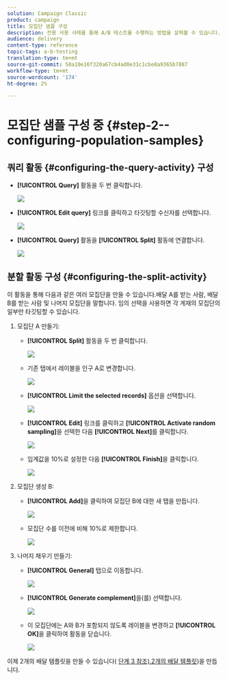 ```yaml
---
solution: Campaign Classic
product: campaign
title: 모집단 샘플 구성
description: 전용 사용 사례를 통해 A/B 테스트를 수행하는 방법을 살펴볼 수 있습니다.
audience: delivery
content-type: reference
topic-tags: a-b-testing
translation-type: tm+mt
source-git-commit: 50a10e16f320a67cb4ad0e31c1cbe8a9365b7887
workflow-type: tm+mt
source-wordcount: '174'
ht-degree: 2%

---
```



# 모집단 샘플 구성 중 {#step-2--configuring-population-samples}

## 쿼리 활동 {#configuring-the-query-activity} 구성

* **[!UICONTROL Query]** 활동을 두 번 클릭합니다.

   ![](assets/use_case_abtesting_createrecipients_001.png)

* **[!UICONTROL Edit query]** 링크를 클릭하고 타깃팅할 수신자를 선택합니다.

   ![](assets/use_case_abtesting_createrecipients_002.png)

* **[!UICONTROL Query]** 활동을 **[!UICONTROL Split]** 활동에 연결합니다.

   ![](assets/use_case_abtesting_createrecipients_003.png)

## 분할 활동 구성 {#configuring-the-split-activity}

이 활동을 통해 다음과 같은 여러 모집단을 만들 수 있습니다.배달 A를 받는 사람, 배달 B를 받는 사람 및 나머지 모집단을 말합니다. 임의 선택을 사용하면 각 게재의 모집단의 일부만 타깃팅할 수 있습니다.

1. 모집단 A 만들기:

   * **[!UICONTROL Split]** 활동을 두 번 클릭합니다.

      ![](assets/use_case_abtesting_createrecipients_004.png)

   * 기존 탭에서 레이블을 인구 A로 변경합니다.

      ![](assets/use_case_abtesting_createrecipients_005.png)

   * **[!UICONTROL Limit the selected records]** 옵션을 선택합니다.

      ![](assets/use_case_abtesting_createrecipients_006.png)

   * **[!UICONTROL Edit]** 링크를 클릭하고 **[!UICONTROL Activate random sampling]**&#x200B;을 선택한 다음 **[!UICONTROL Next]**&#x200B;를 클릭합니다.

      ![](assets/use_case_abtesting_createrecipients_007.png)

   * 임계값을 10%로 설정한 다음 **[!UICONTROL Finish]**&#x200B;을 클릭합니다.

      ![](assets/use_case_abtesting_createrecipients_008.png)

1. 모집단 생성 B:

   * **[!UICONTROL Add]**&#x200B;을 클릭하여 모집단 B에 대한 새 탭을 만듭니다.

      ![](assets/use_case_abtesting_createrecipients_009.png)

   * 모집단 수를 이전에 비해 10%로 제한합니다.

      ![](assets/use_case_abtesting_createrecipients_010.png)

1. 나머지 채우기 만들기:

   * **[!UICONTROL General]** 탭으로 이동합니다. 

      ![](assets/use_case_abtesting_createrecipients_011.png)

   * **[!UICONTROL Generate complement]**&#x200B;을(를) 선택합니다.

      ![](assets/use_case_abtesting_createrecipients_012.png)

   * 이 모집단에는 A와 B가 포함되지 않도록 레이블을 변경하고 **[!UICONTROL OK]**&#x200B;을 클릭하여 활동을 닫습니다.

      ![](assets/use_case_abtesting_createrecipients_013.png)

이제 2개의 배달 템플릿을 만들 수 있습니다( [단계 3 참조).2개의 배달 템플릿](../../delivery/using/a-b-testing-uc-delivery-templates.md))을 만듭니다.
